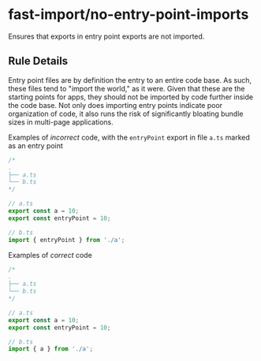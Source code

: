 # fast-import/no-entry-point-imports

Ensures that exports in entry point exports are not imported.

## Rule Details

Entry point files are by definition the entry to an entire code base. As such, these files tend to "import the world," as it were. Given that these are the starting points for apps, they should not be imported by code further inside the code base. Not only does importing entry points indicate poor organization of code, it also runs the risk of significantly bloating bundle sizes in multi-page applications.

Examples of _incorrect_ code, with the `entryPoint` export in file `a.ts` marked as an entry point

```js
/*
.
├── a.ts
└── b.ts
*/

// a.ts
export const a = 10;
export const entryPoint = 10;

// b.ts
import { entryPoint } from './a';
```

Examples of _correct_ code

```js
/*
.
├── a.ts
└── b.ts
*/

// a.ts
export const a = 10;
export const entryPoint = 10;

// b.ts
import { a } from './a';
```
